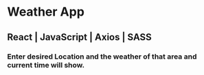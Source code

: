 # Weather App

## React | JavaScript | Axios | SASS

### Enter desired Location and the weather of that area and current time will show.
